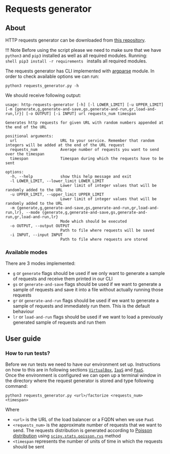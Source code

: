 # Requests generator

## About
HTTP requests generator can be downloaded from [this repository](https://github.com/WasilewM/http-requests-generator.git).  

!!! Note
    Before using the script please we need to make sure that we have `python3` and `pip3` installed as well as all required modules. Running:  
    ```shell
    pip3 install -r requirements
    ```
    installs all required modules.

The requests generator has CLI implemented with [argparse](https://docs.python.org/3/library/argparse.html) module. In order to check available options we can run:  
```shell
python3 requests_generator.py -h
```
We should receive following output:  
```shell
usage: http-requests-generator [-h] [-l LOWER_LIMIT] [-u UPPER_LIMIT] [-m {generate,g,generate-and-save,gs,generate-and-run,gr,load-and-run,lr}] [-o OUTPUT] [-i INPUT] url requests_num timespan

Generates http requests for given URL with random numbers appended at the end of the URL

positional arguments:
  url                   URL to your service. Remember that random integers will be added at the end of the URL request
  requests_num          Average number of requests you want to send over the timespan
  timespan              Timespan during which the requests have to be sent

options:
  -h, --help            show this help message and exit
  -l LOWER_LIMIT, --lower_limit LOWER_LIMIT
                        Lower limit of integer values that will be randomly added to the URL
  -u UPPER_LIMIT, --upper_limit UPPER_LIMIT
                        Lower limit of integer values that will be randomly added to the URL
  -m {generate,g,generate-and-save,gs,generate-and-run,gr,load-and-run,lr}, --mode {generate,g,generate-and-save,gs,generate-and-run,gr,load-and-run,lr}
                        Mode which should be executed
  -o OUTPUT, --output OUTPUT
                        Path to file where requests will be saved
  -i INPUT, --input INPUT
                        Path to file where requests are stored
```

### Available modes
There are 3 modes implemented:  
- `g` or `generate` flags should be used if we only want to generate a sample of requests and receive them printed in our CLI  
- `gs` or `generate-and-save` flags should be used if we want to generate a sample of requests and save it into a file without actually running those requests  
- `gr` or `generate-and-run` flags should be used if we want to generate a sample of requests and immediately run them. This is the default behaviour  
- `lr` or `load-and-run` flags should be used if we want to load a previously generated sample of requests and run them

## User guide

### How to run tests?
Before we run tests we need to have our environment set up. Instructions on how to this are in following sections [`VirtualBox`](../VirtualBox/virtualbox.md), [`IaaS`](../IaaS/iaas.md) and [`PaaS`](../PaaS/paas.md).  
Once the environment is configured we can open up a terminal window in the directory where the request generator is stored and type following command:  
```shell
python3 requests_generator.py <url>/factorize <requests_num> <timespan>
```
Where  
- `<url>` is the URL of the load balancer or a FQDN when we use `PaaS`  
- `<requests_num>` is the approximate number of requests that we want to send. The requests distribution is generated according to [Poisson distribution](https://en.wikipedia.org/wiki/Poisson_distribution) using [`scipy.stats.poisson.rvs`](https://docs.scipy.org/doc/scipy/reference/generated/scipy.stats.poisson.html) method  
- `<timespan` represents the number of units of time in which the requests should be sent  